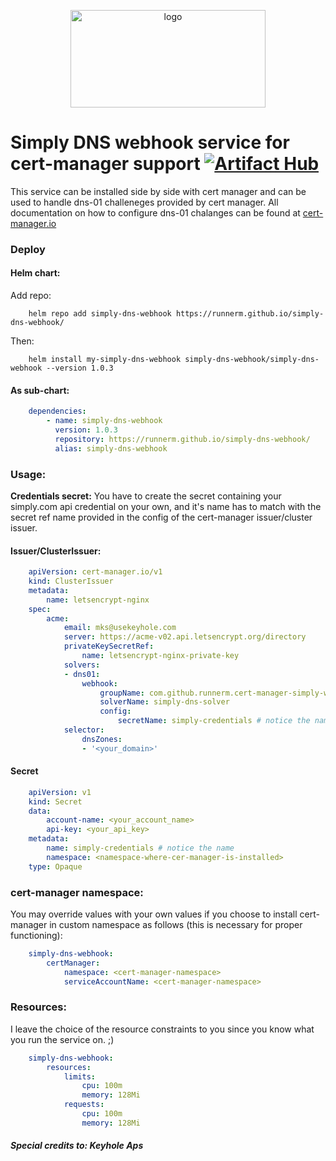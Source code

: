 
<p align="center">
  <img src="https://user-images.githubusercontent.com/51089137/192287277-b5682293-62fe-4cc6-9d67-574aa3a95390.png" height="156" width="312" alt="logo" />
</p>


# Simply DNS webhook service for cert-manager support     [![Artifact Hub](https://img.shields.io/endpoint?url=https://artifacthub.io/badge/repository/simply-dns-webhook)](https://artifacthub.io/packages/search?repo=simply-dns-webhook)
This service can be installed side by side with cert manager and can be used to handle dns-01 challeneges provided by cert manager. All documentation on how to configure dns-01 chalanges can be found at [cert-manager.io](https://cert-manager.io/docs/configuration/acme/dns01/webhook/)

### Deploy
#### Helm chart: 
Add repo:
```shell
    helm repo add simply-dns-webhook https://runnerm.github.io/simply-dns-webhook/
```
Then:
```shell
    helm install my-simply-dns-webhook simply-dns-webhook/simply-dns-webhook --version 1.0.3
```
#### As sub-chart:
```YAML
    dependencies:
        - name: simply-dns-webhook
          version: 1.0.3
          repository: https://runnerm.github.io/simply-dns-webhook/
          alias: simply-dns-webhook
```
### Usage:

**Credentials secret:**
You have to create the secret containing your simply.com api credential on your own, and 
it's name has to match with the secret ref name provided in the config of the cert-manager
issuer/cluster issuer.


#### Issuer/ClusterIssuer:
```YAML
    apiVersion: cert-manager.io/v1
    kind: ClusterIssuer
    metadata:
        name: letsencrypt-nginx
    spec:
        acme:
            email: mks@usekeyhole.com
            server: https://acme-v02.api.letsencrypt.org/directory
            privateKeySecretRef:
                name: letsencrypt-nginx-private-key
            solvers:
            - dns01:
                webhook:
                    groupName: com.github.runnerm.cert-manager-simply-webhook
                    solverName: simply-dns-solver
                    config:
                        secretName: simply-credentials # notice the name
            selector:
                dnsZones:
                - '<your_domain>'
```
#### Secret
```YAML
    apiVersion: v1
    kind: Secret
    data:
        account-name: <your_account_name>
        api-key: <your_api_key>
    metadata:
        name: simply-credentials # notice the name
        namespace: <namespace-where-cer-manager-is-installed>
    type: Opaque
```
### cert-manager namespace:

You may override values with your own values if you choose to install cert-manager in custom namespace as follows (this is necessary for proper functioning):
```YAML
    simply-dns-webhook:
        certManager:
            namespace: <cert-manager-namespace>
            serviceAccountName: <cert-manager-namespace>
```
### Resources:
I leave the choice of the resource constraints to you since you know what you run the service on. ;) 
```YAML
    simply-dns-webhook:
        resources: 
            limits:
                cpu: 100m  
                memory: 128Mi
            requests:
                cpu: 100m
                memory: 128Mi
```
##### Special credits to: **Keyhole Aps**
